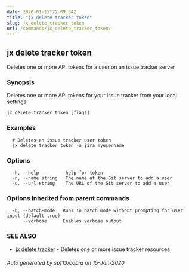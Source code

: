 ```yaml
---
date: 2020-01-15T22:09:34Z
title: "jx delete tracker token"
slug: jx_delete_tracker_token
url: /commands/jx_delete_tracker_token/
---
```

## jx delete tracker token

Deletes one or more API tokens for a user on an issue tracker server

### Synopsis

Deletes one or more API tokens for your issue tracker from your local settings

```
jx delete tracker token [flags]
```

### Examples

```
  # Deletes an issue tracker user token
  jx delete tracker token -n jira myusername
```

### Options

```
  -h, --help          help for token
  -n, --name string   The name of the Git server to add a user
  -u, --url string    The URL of the Git server to add a user
```

### Options inherited from parent commands

```
  -b, --batch-mode   Runs in batch mode without prompting for user input (default true)
      --verbose      Enables verbose output
```

### SEE ALSO

* [jx delete tracker](/commands/jx_delete_tracker/)	 - Deletes one or more issue tracker resources

###### Auto generated by spf13/cobra on 15-Jan-2020

